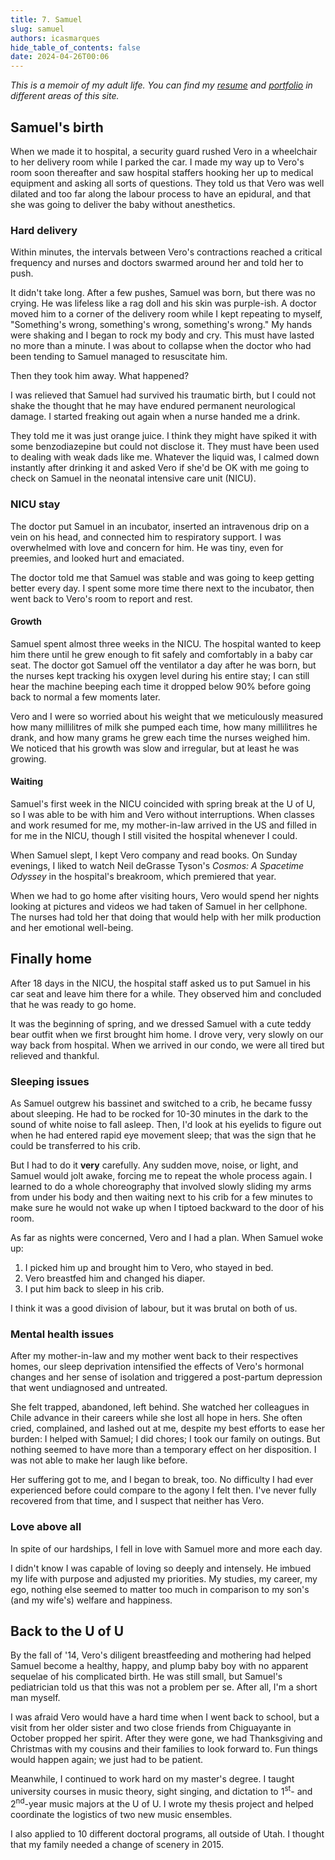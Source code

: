 ```yaml
---
title: 7. Samuel
slug: samuel
authors: icasmarques
hide_table_of_contents: false
date: 2024-04-26T00:06
---
```


*This is a memoir of my adult life. You can find my [resume](/docs/resume/intro) and [portfolio](/docs/portfolio/intro) in different areas of this site.* 

## Samuel's birth

When we made it to hospital, a security guard rushed Vero in a wheelchair to her delivery room while I parked the car. I made my way up to Vero's room soon thereafter and saw hospital staffers hooking her up to medical equipment and asking all sorts of questions. They told us that Vero was well dilated and too far along the labour process to have an epidural, and that she was going to deliver the baby without anesthetics.

### Hard delivery

Within minutes, the intervals between Vero's contractions reached a critical frequency and nurses and doctors swarmed around her and told her to push. 

It didn't take long. After a few pushes, Samuel was born, but there was no crying. He was lifeless like a rag doll and his skin was purple-ish. A doctor moved him to a corner of the delivery room while I kept repeating to myself, "Something's wrong, something's wrong, something's wrong." My hands were shaking and I began to rock my body and cry. This must have lasted no more than a minute. I was about to collapse when the doctor who had been tending to Samuel managed to resuscitate him.

Then they took him away. What happened?

I was relieved that Samuel had survived his traumatic birth, but I could not shake the thought that he may have endured permanent neurological damage. I started freaking out again when a nurse handed me a drink. 

They told me it was just orange juice. I think they might have spiked it with some benzodiazepine but could not disclose it. They must have been used to dealing with weak dads like me. Whatever the liquid was, I calmed down instantly after drinking it and asked Vero if she'd be OK with me going to check on Samuel in the neonatal intensive care unit (NICU).

### NICU stay

The doctor put Samuel in an incubator, inserted an intravenous drip on a vein on his head, and connected him to respiratory support. I was overwhelmed with love and concern for him. He was tiny, even for preemies, and looked hurt and emaciated. 

The doctor told me that Samuel was stable and was going to keep getting better every day. I spent some more time there next to the incubator, then went back to Vero's room to report and rest.

#### Growth  

Samuel spent almost three weeks in the NICU. The hospital wanted to keep him there until he grew enough to fit safely and comfortably in a baby car seat. The doctor got Samuel off the ventilator a day after he was born, but the nurses kept tracking his oxygen level during his entire stay; I can still hear the machine beeping each time it dropped below 90% before going back to normal a few moments later.

Vero and I were so worried about his weight that we meticulously measured how many millilitres of milk she pumped each time, how many millilitres he drank, and how many grams he grew each time the nurses weighed him. We noticed that his growth was slow and irregular, but at least he was growing.

#### Waiting

Samuel's first week in the NICU coincided with spring break at the U of U, so I was able to be with him and Vero without interruptions. When classes and work resumed for me, my mother-in-law arrived in the US and filled in for me in the NICU, though I still visited the hospital whenever I could. 

When Samuel slept, I kept Vero company and read books. On Sunday evenings, I liked to watch Neil deGrasse Tyson's *Cosmos: A Spacetime Odyssey* in the hospital's breakroom, which premiered that year.

When we had to go home after visiting hours, Vero would spend her nights looking at pictures and videos we had taken of Samuel in her cellphone. The nurses had told her that doing that would help with her milk production and her emotional well-being.

## Finally home

After 18 days in the NICU, the hospital staff asked us to put Samuel in his car seat and leave him there for a while. They observed him and concluded that he was ready to go home. 

It was the beginning of spring, and we dressed Samuel with a cute teddy bear outfit when we first brought him home. I drove very, very slowly on our way back from hospital. When we arrived in our condo, we were all tired but relieved and thankful.

### Sleeping issues

As Samuel outgrew his bassinet and switched to a crib, he became fussy about sleeping. He had to be rocked for 10-30 minutes in the dark to the sound of white noise to fall asleep. Then, I'd look at his eyelids to figure out when he had entered rapid eye movement sleep; that was the sign that he could be transferred to his crib.

But I had to do it **very** carefully. Any sudden move, noise, or light, and Samuel would jolt awake, forcing me to repeat the whole process again. I learned to do a whole choreography that involved slowly sliding my arms from under his body and then waiting next to his crib for a few minutes to make sure he would not wake up when I tiptoed backward to the door of his room.

As far as nights were concerned, Vero and I had a plan. When Samuel woke up: 

1. I picked him up and brought him to Vero, who stayed in bed.
1. Vero breastfed him and changed his diaper.
1. I put him back to sleep in his crib.

I think it was a good division of labour, but it was brutal on both of us. 

### Mental health issues

After my mother-in-law and my mother went back to their respectives homes, our sleep deprivation intensified the effects of Vero's hormonal changes and her sense of isolation and triggered a post-partum depression that went undiagnosed and untreated. 

She felt trapped, abandoned, left behind. She watched her colleagues in Chile advance in their careers while she lost all hope in hers. She often cried, complained, and lashed out at me, despite my best efforts to ease her burden: I helped with Samuel; I did chores; I took our family on outings. But nothing seemed to have more than a temporary effect on her disposition. I was not able to make her laugh like before.

Her suffering got to me, and I began to break, too. No difficulty I had ever experienced before could compare to the agony I felt then. I've never fully recovered from that time, and I suspect that neither has Vero.

### Love above all

In spite of our hardships, I fell in love with Samuel more and more each day. 

I didn't know I was capable of loving so deeply and intensely. He imbued my life with purpose and adjusted my priorities. My studies, my career, my ego, nothing else seemed to matter too much in comparison to my son's (and my wife's) welfare and happiness.

## Back to the U of U

By the fall of '14, Vero's diligent breastfeeding and mothering had helped Samuel become a healthy, happy, and plump baby boy with no apparent sequelae of his complicated birth. He was still small, but Samuel's pediatrician told us that this was not a problem per se. After all, I'm a short man myself.

I was afraid Vero would have a hard time when I went back to school, but a visit from her older sister and two close friends from Chiguayante in October propped her spirit. After they were gone, we had Thanksgiving and Christmas with my cousins and their families to look forward to. Fun things would happen again; we just had to be patient. 

Meanwhile, I continued to work hard on my master's degree. I taught university courses in music theory, sight singing, and dictation to 1<sup>st</sup>- and 2<sup>nd</sup>-year music majors at the U of U. I wrote my thesis project and helped coordinate the logistics of two new music ensembles. 

I also applied to 10 different doctoral programs, all outside of Utah. I thought that my family needed a change of scenery in 2015.
